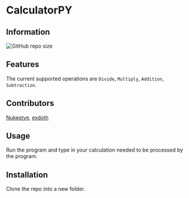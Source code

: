 # CalculatorPY
## Information
![GitHub repo size](https://img.shields.io/github/repo-size/the-BREAD-society/CalculatorPY?color=blue&label=Download%20Size&logoColor=White&style=flat-square)

## Features
The current supported operations are `Divide`, `Multiply`, `Addition`, `Subtraction`.

## Contributors
[Nukestye](https://github.com/Nukestye), [exdoth](https://github.com/exdoth)

## Usage
Run the program and type in your calculation needed to be processed by the program.

## Installation

Clone the repo into a new folder.
